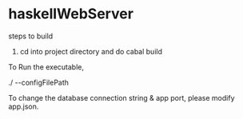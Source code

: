 # haskellWebServer

steps to build

1) cd  into project directory and do  cabal build

   
To Run the executable,

./<exe> --configFilePath <path to app.json file>


To  change the database connection string & app port,
please modify app.json.
